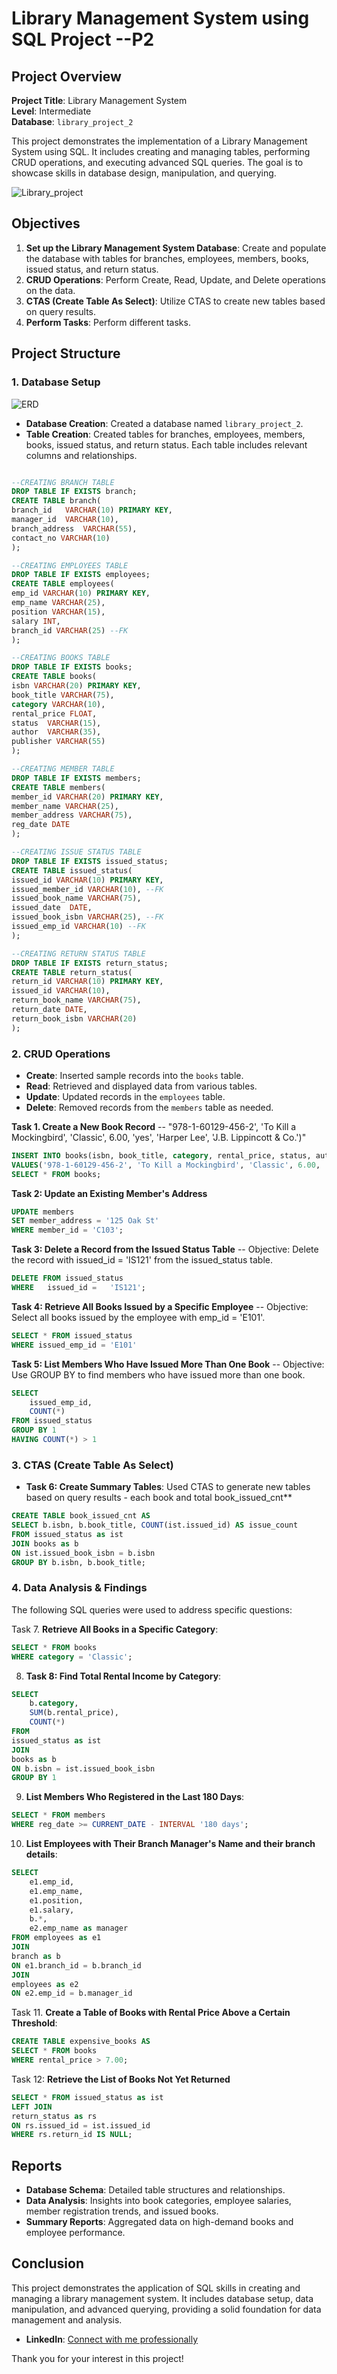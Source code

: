 # Library Management System using SQL Project --P2

## Project Overview

**Project Title**: Library Management System  
**Level**: Intermediate  
**Database**: `library_project_2`

This project demonstrates the implementation of a Library Management System using SQL. It includes creating and managing tables, performing CRUD operations, and executing advanced SQL queries. The goal is to showcase skills in database design, manipulation, and querying.

![Library_project](library.jpg)

## Objectives

1. **Set up the Library Management System Database**: Create and populate the database with tables for branches, employees, members, books, issued status, and return status.
2. **CRUD Operations**: Perform Create, Read, Update, and Delete operations on the data.
3. **CTAS (Create Table As Select)**: Utilize CTAS to create new tables based on query results.
4. **Perform Tasks**: Perform different tasks.

## Project Structure

### 1. Database Setup
![ERD](ERD.png)

- **Database Creation**: Created a database named `library_project_2`.
- **Table Creation**: Created tables for branches, employees, members, books, issued status, and return status. Each table includes relevant columns and relationships.

```sql

--CREATING BRANCH TABLE
DROP TABLE IF EXISTS branch;
CREATE TABLE branch(
branch_id	VARCHAR(10) PRIMARY KEY,
manager_id	VARCHAR(10),
branch_address	VARCHAR(55),
contact_no VARCHAR(10)
);

--CREATING EMPLOYEES TABLE
DROP TABLE IF EXISTS employees;
CREATE TABLE employees(
emp_id VARCHAR(10) PRIMARY KEY,
emp_name VARCHAR(25),
position VARCHAR(15),
salary INT,
branch_id VARCHAR(25) --FK
);

--CREATING BOOKS TABLE
DROP TABLE IF EXISTS books;
CREATE TABLE books(
isbn VARCHAR(20) PRIMARY KEY,
book_title VARCHAR(75),
category VARCHAR(10),
rental_price FLOAT,
status	VARCHAR(15),
author	VARCHAR(35),
publisher VARCHAR(55)
);

--CREATING MEMBER TABLE
DROP TABLE IF EXISTS members;
CREATE TABLE members(
member_id VARCHAR(20) PRIMARY KEY,
member_name	VARCHAR(25),
member_address VARCHAR(75),
reg_date DATE
);

--CREATING ISSUE STATUS TABLE
DROP TABLE IF EXISTS issued_status;
CREATE TABLE issued_status(
issued_id VARCHAR(10) PRIMARY KEY,
issued_member_id VARCHAR(10), --FK
issued_book_name VARCHAR(75),
issued_date	 DATE,
issued_book_isbn VARCHAR(25), --FK
issued_emp_id VARCHAR(10) --FK
);

--CREATING RETURN STATUS TABLE
DROP TABLE IF EXISTS return_status;
CREATE TABLE return_status(
return_id VARCHAR(10) PRIMARY KEY,
issued_id VARCHAR(10),
return_book_name VARCHAR(75),
return_date DATE,
return_book_isbn VARCHAR(20)
);

```

### 2. CRUD Operations

- **Create**: Inserted sample records into the `books` table.
- **Read**: Retrieved and displayed data from various tables.
- **Update**: Updated records in the `employees` table.
- **Delete**: Removed records from the `members` table as needed.

**Task 1. Create a New Book Record**
-- "978-1-60129-456-2', 'To Kill a Mockingbird', 'Classic', 6.00, 'yes', 'Harper Lee', 'J.B. Lippincott & Co.')"

```sql
INSERT INTO books(isbn, book_title, category, rental_price, status, author, publisher)
VALUES('978-1-60129-456-2', 'To Kill a Mockingbird', 'Classic', 6.00, 'yes', 'Harper Lee', 'J.B. Lippincott & Co.');
SELECT * FROM books;
```
**Task 2: Update an Existing Member's Address**

```sql
UPDATE members
SET member_address = '125 Oak St'
WHERE member_id = 'C103';
```

**Task 3: Delete a Record from the Issued Status Table**
-- Objective: Delete the record with issued_id = 'IS121' from the issued_status table.

```sql
DELETE FROM issued_status
WHERE   issued_id =   'IS121';
```

**Task 4: Retrieve All Books Issued by a Specific Employee**
-- Objective: Select all books issued by the employee with emp_id = 'E101'.
```sql
SELECT * FROM issued_status
WHERE issued_emp_id = 'E101'
```


**Task 5: List Members Who Have Issued More Than One Book**
-- Objective: Use GROUP BY to find members who have issued more than one book.

```sql
SELECT
    issued_emp_id,
    COUNT(*)
FROM issued_status
GROUP BY 1
HAVING COUNT(*) > 1
```

### 3. CTAS (Create Table As Select)

- **Task 6: Create Summary Tables**: Used CTAS to generate new tables based on query results - each book and total book_issued_cnt**

```sql
CREATE TABLE book_issued_cnt AS
SELECT b.isbn, b.book_title, COUNT(ist.issued_id) AS issue_count
FROM issued_status as ist
JOIN books as b
ON ist.issued_book_isbn = b.isbn
GROUP BY b.isbn, b.book_title;
```


### 4. Data Analysis & Findings

The following SQL queries were used to address specific questions:

Task 7. **Retrieve All Books in a Specific Category**:

```sql
SELECT * FROM books
WHERE category = 'Classic';
```

8. **Task 8: Find Total Rental Income by Category**:

```sql
SELECT 
    b.category,
    SUM(b.rental_price),
    COUNT(*)
FROM 
issued_status as ist
JOIN
books as b
ON b.isbn = ist.issued_book_isbn
GROUP BY 1
```

9. **List Members Who Registered in the Last 180 Days**:
```sql
SELECT * FROM members
WHERE reg_date >= CURRENT_DATE - INTERVAL '180 days';
```

10. **List Employees with Their Branch Manager's Name and their branch details**:

```sql
SELECT 
    e1.emp_id,
    e1.emp_name,
    e1.position,
    e1.salary,
    b.*,
    e2.emp_name as manager
FROM employees as e1
JOIN 
branch as b
ON e1.branch_id = b.branch_id    
JOIN
employees as e2
ON e2.emp_id = b.manager_id
```

Task 11. **Create a Table of Books with Rental Price Above a Certain Threshold**:
```sql
CREATE TABLE expensive_books AS
SELECT * FROM books
WHERE rental_price > 7.00;
```

Task 12: **Retrieve the List of Books Not Yet Returned**
```sql
SELECT * FROM issued_status as ist
LEFT JOIN
return_status as rs
ON rs.issued_id = ist.issued_id
WHERE rs.return_id IS NULL;
```

## Reports

- **Database Schema**: Detailed table structures and relationships.
- **Data Analysis**: Insights into book categories, employee salaries, member registration trends, and issued books.
- **Summary Reports**: Aggregated data on high-demand books and employee performance.

## Conclusion

This project demonstrates the application of SQL skills in creating and managing a library management system. It includes database setup, data manipulation, and advanced querying, providing a solid foundation for data management and analysis.

- **LinkedIn**: [Connect with me professionally](www.linkedin.com/in/smtahaimran)

Thank you for your interest in this project!
